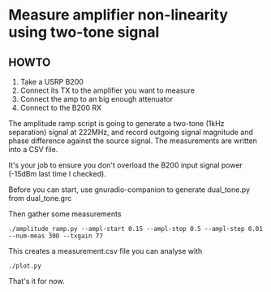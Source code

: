 Measure amplifier non-linearity using two-tone signal
=====================================================

HOWTO
-----

  1. Take a USRP B200
  1. Connect its TX to the amplifier you want to measure
  1. Connect the amp to an big enough attenuator
  1. Connect to the B200 RX

The amplitude ramp script is going to generate a two-tone (1kHz separation)
signal at 222MHz, and record outgoing signal magnitude and phase difference
against the source signal. The measurements are written into a CSV file.

It's your job to ensure you don't overload the B200 input signal power (-15dBm
last time I checked).

Before you can start, use gnuradio-companion to generate dual_tone.py from dual_tone.grc

Then gather some measurements

    ./amplitude_ramp.py --ampl-start 0.15 --ampl-stop 0.5 --ampl-step 0.01 --num-meas 300 --txgain 77

This creates a measurement.csv file you can analyse with

    ./plot.py

That's it for now.
